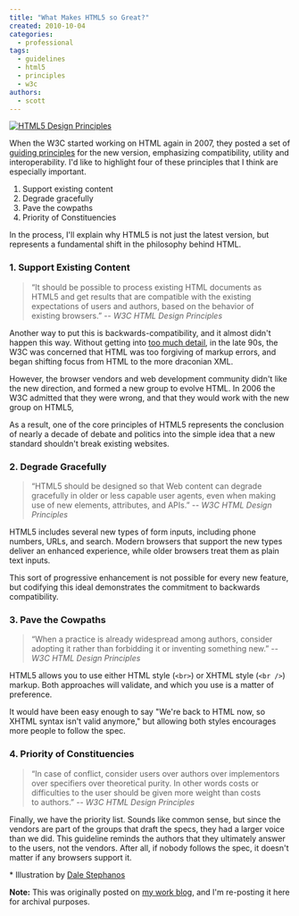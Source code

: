 ```yaml
---
title: "What Makes HTML5 so Great?"
created: 2010-10-04
categories:
  - professional
tags:
  - guidelines
  - html5
  - principles
  - w3c
authors:
  - scott
---
```


[![HTML5 Design Principles](/images/5042475807_3de47b47cf.jpg)](http://www.flickr.com/photos/spaceninja/5042475807/ "HTML5 Design Principles by spaceninja, on Flickr")

When the W3C started working on HTML again in 2007, they posted a set of [guiding principles](http://www.w3.org/TR/html-design-principles/) for the new version, emphasizing compatibility, utility and interoperability. I'd like to highlight four of these principles that I think are especially important.

1. Support existing content
2. Degrade gracefully
3. Pave the cowpaths
4. Priority of Constituencies

In the process, I'll explain why HTML5 is not just the latest version, but represents a fundamental shift in the philosophy behind HTML.

### 1\. Support Existing Content

> “It should be possible to process existing HTML documents as HTML5 and get results that are compatible with the existing expectations of users and authors, based on the behavior of existing browsers.” \-- _W3C HTML Design Principles_

Another way to put this is backwards-compatibility, and it almost didn't happen this way. Without getting into [too much detail](http://diveintohtml5.org/past.html), in the late 90s, the W3C was concerned that HTML was too forgiving of markup errors, and began shifting focus from HTML to the more draconian XML.

However, the browser vendors and web development community didn't like the new direction, and formed a new group to evolve HTML. In 2006 the W3C admitted that they were wrong, and that they would work with the new group on HTML5,

As a result, one of the core principles of HTML5 represents the conclusion of nearly a decade of debate and politics into the simple idea that a new standard shouldn't break existing websites.

### 2\. Degrade Gracefully

> “HTML5 should be designed so that Web content can degrade gracefully in older or less capable user agents, even when making use of new elements, attributes, and APIs.” \-- _W3C HTML Design Principles_

HTML5 includes several new types of form inputs, including phone numbers, URLs, and search. Modern browsers that support the new types deliver an enhanced experience, while older browsers treat them as plain text inputs.

This sort of progressive enhancement is not possible for every new feature, but codifying this ideal demonstrates the commitment to backwards compatibility.

### 3\. Pave the Cowpaths

> “When a practice is already widespread among authors, consider adopting it rather than forbidding it or inventing something new.” \-- _W3C HTML Design Principles_

HTML5 allows you to use either HTML style (`<br>`) or XHTML style (`<br />`) markup. Both approaches will validate, and which you use is a matter of preference.

It would have been easy enough to say "We're back to HTML now, so XHTML syntax isn't valid anymore," but allowing both styles encourages more people to follow the spec.

### 4\. Priority of Constituencies

> “In case of conflict, consider users over authors over implementors over specifiers over theoretical purity. In other words costs or difficulties to the user should be given more weight than costs to authors.” \-- _W3C HTML Design Principles_

Finally, we have the priority list. Sounds like common sense, but since the vendors are part of the groups that draft the specs, they had a larger voice than we did. This guideline reminds the authors that they ultimately answer to the users, not the vendors. After all, if nobody follows the spec, it doesn't matter if any browsers support it.

\* Illustration by [Dale Stephanos](http://www.drawger.com/dalestephanos/?article_id=9643)

**Note:** This was originally posted on [my work blog](http://metaltoad.com/blog/scott), and I'm re-posting it here for archival purposes.
